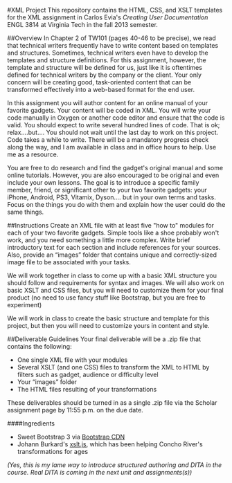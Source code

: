 #XML Project
This repository contains the HTML, CSS, and XSLT templates for the XML assignment in Carlos Evia's *Creating User Documentation* ENGL 3814 at Virginia Tech in the fall 2013 semester.

##Overview
In Chapter 2 of TW101 (pages 40-46 to be precise), we read that technical writers frequently have to write content based on templates and structures. Sometimes, technical writers even have to develop the templates and structure definitions. For this assignment, however, the template and structure will be defined for us, just like it is oftentimes defined for technical writers by the company or the client. Your only concern will be creating good, task-oriented content that can be transformed effectively into a web-based format for the end user.

In this assignment you will author content for an online manual of your favorite gadgets. Your content will be coded in XML. You will write your code manually in Oxygen or another code editor and ensure that the code is valid. You should expect to write several hundred lines of code. That is ok; relax….but…. You should not wait until the last day to work on this project. Code takes a while to write. There will be a mandatory progress check along the way, and I am available in class and in office hours to help. Use me as a resource.

You are free to do research and find the gadget's original manual and some online tutorials. However, you are also encouraged to be original and even include your own lessons. The goal is to introduce a specific family member, friend, or significant other to your two favorite gadgets: your iPhone, Android, PS3, Vitamix, Dyson…. but in your own terms and tasks. Focus on the things you do with them and explain how the user could do the same things. 

##Instructions
Create an XML file with at least five "how to" modules for each of your two favorite gadgets. Simple tools like a shoe probably won't work, and you need something a little more complex.
Write brief introductory text for each section and include references for your sources.
Also, provide an “images” folder that contains unique and correctly-sized image file to be associated with your tasks.

We will work together in class to come up with a basic XML structure you should follow and requirements for syntax and images. We will also work on basic XSLT and CSS files, but you will need to customize them for your final product (no need to use fancy stuff like Bootstrap, but you are free to experiment)

We will work in class to create the basic structure and template for this project, but then you will need to customize yours in content and style.

##Deliverable Guidelines
Your final deliverable will be a .zip file that contains the following:
* One single XML file with your modules
* Several XSLT (and one CSS) files to transform the XML to HTML by filters such as gadget, audience or difficulty level
* Your “images” folder
* The HTML files resulting of your transformations

These deliverables should be turned in as a single .zip file via the Scholar assignment page by 11:55 p.m. on the due date.

####Ingredients
* Sweet Bootstrap 3 via [Bootstrap CDN](http://www.bootstrapcdn.com/)
* Johann Burkard's [xslt.js](http://johannburkard.de/software/xsltjs/), which has been helping Concho River's transformations for ages 

*(Yes, this is my lame way to introduce structured authoring and DITA in the course. Real DITA is coming in the next unit and assignments(s))*
